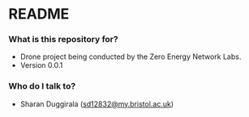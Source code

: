 # README #

### What is this repository for? ###

* Drone project being conducted by the Zero Energy Network Labs. 
* Version 0.0.1

### Who do I talk to? ###

* Sharan Duggirala (sd12832@my.bristol.ac.uk)
